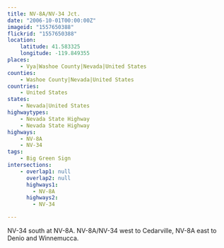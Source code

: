 ```yaml
---
title: NV-8A/NV-34 Jct.
date: "2006-10-01T00:00:00Z"
imageid: "1557650388"
flickrid: "1557650388"
location:
    latitude: 41.583325
    longitude: -119.849355
places:
    - Vya|Washoe County|Nevada|United States
counties:
    - Washoe County|Nevada|United States
countries:
    - United States
states:
    - Nevada|United States
highwaytypes:
    - Nevada State Highway
    - Nevada State Highway
highways:
    - NV-8A
    - NV-34
tags:
    - Big Green Sign
intersections:
    - overlap1: null
      overlap2: null
      highways1:
        - NV-8A
      highways2:
        - NV-34

---
```

NV-34 south at NV-8A.  NV-8A/NV-34 west to Cedarville, NV-8A east to Denio and Winnemucca.